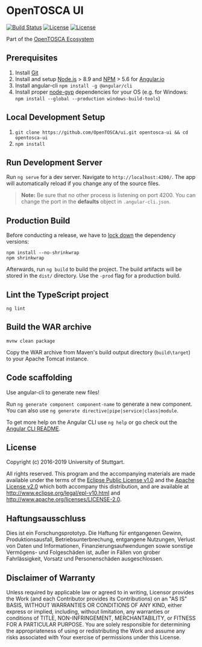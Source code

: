 # OpenTOSCA UI

[![Build Status](https://travis-ci.org/OpenTOSCA/ui.svg?branch=master)](https://travis-ci.org/OpenTOSCA/ui)
[![License](https://img.shields.io/badge/License-EPL%201.0-red.svg)](https://opensource.org/licenses/EPL-1.0)
[![License](https://img.shields.io/badge/License-Apache%202.0-blue.svg)](https://opensource.org/licenses/Apache-2.0)

Part of the [OpenTOSCA Ecosystem](http://www.opentosca.org)

## Prerequisites

1. Install [Git](https://git-scm.com)
2. Install and setup [Node.js](https://nodejs.org/en/) > 8.9 and [NPM](https://www.npmjs.com) > 5.6 for [Angular.io](https://angular.io/docs/ts/latest/quickstart.html)
3. Install angular-cli `npm install -g @angular/cli`
4. Install proper [node-gyp](https://github.com/nodejs/node-gyp) dependencies for your OS (e.g. for Windows: `npm install --global --production windows-build-tools`)

## Local Development Setup

1. `git clone https://github.com/OpenTOSCA/ui.git opentosca-ui && cd opentosca-ui`
2. `npm install`

## Run Development Server

Run `ng serve` for a dev server. Navigate to `http://localhost:4200/`. The app will automatically reload if you change any of the source files.

> **Note:** Be sure that no other process is listening on port 4200.
> You can change the port in the **defaults** object in `.angular-cli.json`.

## Production Build

Before conducting a release, we have to [lock down](https://docs.npmjs.com/files/package-locks) the dependency versions:
```
npm install --no-shrinkwrap
npm shrinkwrap
```

Afterwards, run `ng build` to build the project. The build artifacts will be stored in the `dist/` directory. Use the `-prod` flag for a production build.

## Lint the TypeScript project

```shell
ng lint
```

## Build the WAR archive

```
mvnw clean package
```

Copy the WAR archive from Maven's build output directory (`build\target`) to your Apache Tomcat instance.

## Code scaffolding

Use angular-cli to generate new files!

Run `ng generate component component-name` to generate a new component. You can also use `ng generate directive|pipe|service|class|module`.

To get more help on the Angular CLI use `ng help` or go check out the [Angular CLI README](https://github.com/angular/angular-cli/blob/master/README.md).

## License

Copyright (c) 2016-2019 University of Stuttgart.

All rights reserved. This program and the accompanying materials
are made available under the terms of the [Eclipse Public License v1.0]
and the [Apache License v2.0] which both accompany this distribution,
and are available at http://www.eclipse.org/legal/epl-v10.html
and http://www.apache.org/licenses/LICENSE-2.0.

[Apache License v2.0]: http://www.apache.org/licenses/LICENSE-2.0.html
[Eclipse Public License v1.0]: http://www.eclipse.org/legal/epl-v10.html

## Haftungsausschluss

Dies ist ein Forschungsprototyp.
Die Haftung für entgangenen Gewinn, Produktionsausfall, Betriebsunterbrechung, entgangene Nutzungen, Verlust von Daten und Informationen, Finanzierungsaufwendungen sowie sonstige Vermögens- und Folgeschäden ist, außer in Fällen von grober Fahrlässigkeit, Vorsatz und Personenschäden ausgeschlossen.

## Disclaimer of Warranty

Unless required by applicable law or agreed to in writing, Licensor provides the Work (and each Contributor provides its Contributions) on an "AS IS" BASIS, WITHOUT WARRANTIES OR CONDITIONS OF ANY KIND, either express or implied, including, without limitation, any warranties or conditions of TITLE, NON-INFRINGEMENT, MERCHANTABILITY, or FITNESS FOR A PARTICULAR PURPOSE.
You are solely responsible for determining the appropriateness of using or redistributing the Work and assume any risks associated with Your exercise of permissions under this License.
